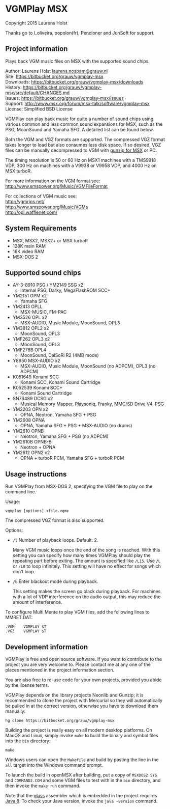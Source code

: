 VGMPlay MSX
===========

Copyright 2015 Laurens Holst

Thanks go to l_oliveira, popolon(fr), Pencioner and JunSoft for support.

Project information
-------------------

Plays back VGM music files on MSX with the supported sound chips.

Author: Laurens Holst <laurens.nospam@grauw.nl>  
Site: <https://bitbucket.org/grauw/vgmplay-msx>  
Downloads: <https://bitbucket.org/grauw/vgmplay-msx/downloads>  
History: <https://bitbucket.org/grauw/vgmplay-msx/src/default/CHANGES.md>  
Issues: <https://bitbucket.org/grauw/vgmplay-msx/issues>  
Support: <http://www.msx.org/forum/msx-talk/software/vgmplay-msx>  
License: Simplified BSD License

VGMPlay can play back music for quite a number of sound chips using various
common and less common sound expansions for MSX, such as the PSG, MoonSound and
Yamaha SFG. A detailed list can be found below.

Both the VGM and VGZ formats are supported. The compressed VGZ format takes
longer to load but also consumes less disk space. If so desired, VGZ files can
be manually decompressed to VGM with
[gunzip for MSX](https://bitbucket.org/grauw/gunzip) or PC.

The timing resolution is 50 or 60 Hz on MSX1 machines with a TMS9918 VDP, 300 Hz
on machines with a V9938 or V9958 VDP, and 4000 Hz on MSX turboR.

For more information on the VGM format see:  
<http://www.smspower.org/Music/VGMFileFormat>

For collections of VGM music see:  
<http://vgmrips.net/>  
<http://www.smspower.org/Music/VGMs>  
<http://opl.wafflenet.com/>


System Requirements
-------------------

  * MSX, MSX2, MSX2+ or MSX turboR
  * 128K main RAM
  * 16K video RAM
  * MSX-DOS 2


Supported sound chips
---------------------

  * AY-3-8910 PSG / YM2149 SSG x2
    * Internal PSG, Darky, MegaFlashROM SCC+
  * YM2151 OPM x2
    * Yamaha SFG
  * YM2413 OPLL
    * MSX-MUSIC, FM-PAC
  * YM3526 OPL x2
    * MSX-AUDIO, Music Module, MoonSound, OPL3
  * YM3812 OPL2 x2
    * MoonSound, OPL3
  * YMF262 OPL3 x2
    * MoonSound, OPL3
  * YMF278B OPL4
    * MoonSound, DalSoRi R2 (4MB mode)
  * Y8950 MSX-AUDIO x2
    * MSX-AUDIO, Music Module, MoonSound (no ADPCM), OPL3 (no ADPCM)
  * K051649 Konami SCC
    * Konami SCC, Konami Sound Cartridge
  * K052539 Konami SCC+
    * Konami Sound Cartridge
  * SN76489 DCSG x2
    * Musical Memory Mapper, Playsoniq, Franky, MMC/SD Drive V4, PSG
  * YM2203 OPN x2
    * OPNA, Neotron, Yamaha SFG + PSG
  * YM2608 OPNA
    * OPNA, Yamaha SFG + PSG + MSX-AUDIO (no drums)
  * YM2610 OPNB
    * Neotron, Yamaha SFG + PSG (no ADPCM)
  * YM2610B OPNB-B
    * Neotron + OPNA
  * YM2612 OPN2 x2
    * OPNA + turboR PCM, Yamaha SFG + turboR PCM


Usage instructions
------------------

Run VGMPlay from MSX-DOS 2, specifying the VGM file to play on the command line.

Usage:

    vgmplay [options] <file.vgm>

The compressed VGZ format is also supported.

Options:

  * `/l` Number of playback loops. Default: 2.
    
    Many VGM music loops once the end of the song is reached. With this setting
    you can specify how many times VGMPlay should play the repeating part before
    exiting. The amount is specified like `/L15`. Use `/L` or `/L0` to loop
    infinitely. This setting will have no effect for songs which don’t loop.
    
  * `/b` Enter blackout mode during playback.
    
    This setting makes the screen go black during playback. For machines with a
    lot of VDP interference on the audio output, this may reduce the amount of
    interference.

To configure Multi Mente to play VGM files, add the following lines to
MMRET.DAT:

    .VGM    VGMPLAY $T
    .VGZ    VGMPLAY $T


Development information
-----------------------

VGMPlay is free and open source software. If you want to contribute to the
project you are very welcome to. Please contact me at any one of the places
mentioned in the project information section.

You are also free to re-use code for your own projects, provided you abide by
the license terms.

VGMPlay depends on the library projects Neonlib and Gunzip; it is recommended
to clone the project with Mercurial so they will automatically be pulled in
at the correct version, otherwise you have to download them manually:

    hg clone https://bitbucket.org/grauw/vgmplay-msx

Building the project is really easy on all modern desktop platforms. On MacOS
and Linux, simply invoke `make` to build the binary and symbol files into the
`bin` directory:

    make

Windows users can open the `Makefile` and build by pasting the line in the `all`
target into the Windows command prompt.

To launch the build in openMSX after building, put a copy of `MSXDOS2.SYS` and
`COMMAND2.COM` and some VGM files to test with in the `bin` directory, and then
invoke the `make run` command.

Note that the [glass](https://bitbucket.org/grauw/glass) assembler which is
embedded in the project requires [Java 8](http://java.com/getjava). To check
your Java version, invoke the `java -version` command.
